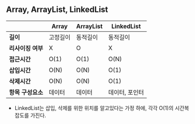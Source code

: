 ## Array, ArrayList, LinkedList

|                   | Array    | ArrayList | LinkedList     |
| ----------------- | -------- | --------- | -------------- |
| **길이**          | 고정길이 | 동적길이  | 동적길이       |
| **리사이징 여부** | X        | O         | X              |
| **접근시간**      | O(1)     | O(1)      | O(N)           |
| **삽입시간**      | O(N)     | O(N)      | O(1)           |
| **삭제시간**      | O(N)     | O(N)      | O(1)           |
| **항목 구성요소** | 데이터   | 데이터    | 데이터, 포인터 |

- LinkedList는 삽입, 삭제를 위한 위치를 알고있다는 가정 하에, 각각 O(1)의 시간복잡도를 가진다.

